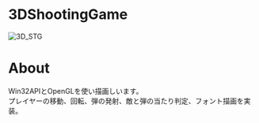 # 3DShootingGame
![3D_STG](https://i.imgur.com/ZpT4P92.png)

# About
Win32APIとOpenGLを使い描画しいます。  
プレイヤーの移動、回転、弾の発射、敵と弾の当たり判定、フォント描画を実装。
